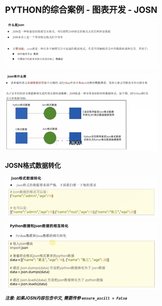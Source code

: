 # PYTHON的综合案例 - 图表开发 - JOSN

![image-20240913122332725](assets\image-20240913122332725.png)

 

![image-20240913122449707](assets\image-20240913122449707.png)

## JOSN格式数据转化

![image-20240913122609133](assets\image-20240913122609133-1726201575939-1.png)

![image-20240913122813293](assets\image-20240913122813293.png)

 ***注意: 如果JOSN内容包含中文, 需要传参  `ensure_ascill = False`***